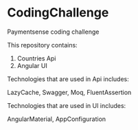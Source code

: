 # CodingChallenge
Paymentsense coding challenge

This repository contains:

1) Countries Api
2) Angular UI 

Technologies that are used in Api includes:

LazyCache,
Swagger,
Moq,
FluentAssertion

Technologies that are used in UI includes:

AngularMaterial,
AppConfiguration
